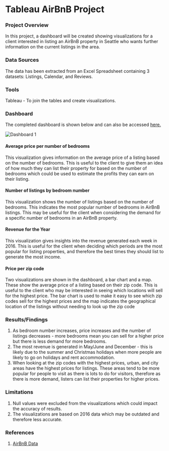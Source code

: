 # Tableau AirBnB Project

### Project Overview 

In this project, a dashboard will be created showing visualizations for a client interested in listing an AirBnB property in Seattle who wants further information on the current listings in the area. 

### Data Sources 

The data has been extracted from an Excel Spreadsheet containing 3 datasets: Listings, Calendar, and Reviews. 

### Tools

Tableau - To join the tables and create visualizations.

### Dashboard

The completed dashboard is shown below and can also be accessed [here.](https://public.tableau.com/app/profile/joanne.lee6979/viz/AirBnBFullProject_17253550455810/Dashboard1?publish=yes) 

![Dashboard 1](https://github.com/user-attachments/assets/bb52a83a-995c-43b9-bae3-afd656eef8b4)

#### Average price per number of bedrooms
This visualization gives information on the average price of a listing based on the number of bedrooms. This is useful to the client to give them an idea of how much they can list their property for based on the number of bedrooms which could be used to estimate the profits they can earn on their listing. 

#### Number of listings by bedroom number 
This visualization shows the number of listings based on the number of bedrooms. This indicates the most popular number of bedrooms in AirBnB listings. This may be useful for the client when considering the demand for a specific number of bedrooms in an AirBnB property. 

#### Revenue for the Year 
This visualization gives insights into the revenue generated each week in 2016. This is useful for the client when deciding which periods are the most popular for listing properties, and therefore the best times they should list to generate the most income. 

#### Price per zip code 
Two visualizations are shown in the dashboard, a bar chart and a map. These show the average price of a listing based on their zip code. This is useful to the client who may be interested in seeing which locations will sell for the highest price. The bar chart is used to make it easy to see which zip codes sell for the highest prices and the map indicates the geographical location of the listings without needing to look up the zip code

### Results/Findings
1. As bedroom number increases, price increases and the number of listings decreases - more bedrooms mean you can sell for a higher price but there is less demand for more bedrooms.
2. The most revenue is generated in May/June and December - this is likely due to the summer and Christmas holidays when more people are likely to go on holidays and rent accommodation.
3. When looking at the zip codes with the highest prices, urban, and city areas have the highest prices for listings. These areas tend to be more popular for people to visit as there is lots to do for visitors, therefore as there is more demand, listers can list their properties for higher prices.

### Limitations
1. Null values were excluded from the visualizations which could impact the accuracy of results.
2. The visualizations are based on 2016 data which may be outdated and therefore less accurate. 

### References

1. [AirBnB Data](https://www.youtube.com/redirect?event=video_description&redir_token=QUFFLUhqbkFGS1FqT3lRVWlESTZjS0VPajFRcDR3REtvUXxBQ3Jtc0tuRXFLMzhQa25kdHk1VjlkZTVTaU5jWlpTcWlMV2p5LTlWV1VPanpScWNobE1CM2ZYbVF6SklkbTVUQXlKSGlSdTdiM05xeHgxLVBYaURKM1o5OVVobTNfa1hJdFpCOWFsMUwzY0dsNkRGTFZCazBFMA&q=https%3A%2F%2Fwww.kaggle.com%2Falexanderfreberg%2Fairbnb-listings-2016-dataset&v=zOR0-nygfDE)
   





